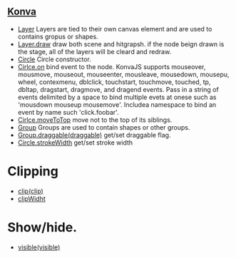 
## [Konva](https://konvajs.org/api/Konva.html)

- [Layer](https://konvajs.org/api/Konva.Layer.html) Layers are tied to their own canvas element and are used to contains gropus or shapes.
- [Layer.draw](https://konvajs.org/api/Konva.Layer.html#draw__anchor) draw both scene and hitgrapsh. if the node beign drawn is the stage, all of the layers will be cleard and redraw.
- [Circle](https://konvajs.org/api/Konva.Circle.html) Circle constructor.
- [Cirlce.on](https://konvajs.org/api/Konva.Circle.html#on__anchor) bind event to the node. KonvaJS supports mouseover, mousmove, mouseout, mouseenter, mousleave, mousedown, mousepu, wheel, contexmenu, dblclick, touchstart, touchmove, touched, tp, dbltap, dragstart, dragmove, and dragend events. Pass in a string of events delimited by a space to bind multiple evets at onese such as 'mousdown mouseup mousemove'.  Includea namespace to bind an event by name such 'click.foobar'.
- [Cirlce.moveToTop](https://konvajs.org/api/Konva.Circle.html#moveToTop__anchor) move not to the top of its siblings.
- [Group](https://konvajs.org/api/Konva.Group.html) Groups are used to contain shapes or other groups. 
- [Group.draggable(draggable)](https://konvajs.org/api/Konva.Group.html#draggable__anchor) get/set draggable flag.
- [Circle.strokeWidth](https://konvajs.org/api/Konva.Circle.html#strokeWidth__anchor) get/set stroke width

# Clipping 

- [clip(clip)](https://konvajs.org/api/Konva.Group.html#clip__anchor)
- [clipWidht](https://konvajs.org/api/Konva.Group.html#clipWidth__anchor)

# Show/hide.

- [visible(visible)](https://konvajs.org/api/Konva.Image.html#visible__anchor)